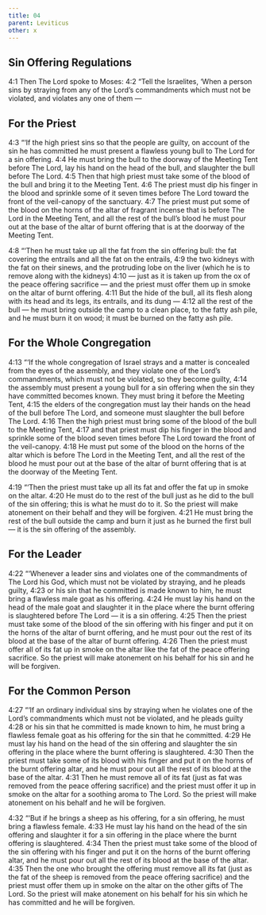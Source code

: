 ```yaml
---
title: 04
parent: Leviticus
other: x
---
```


## Sin Offering Regulations

<a name="4:1">4:1</a> Then The Lord spoke to Moses: <a name="4:2">4:2</a> “Tell the Israelites, ‘When a person sins by straying from any of the Lord’s commandments which must not be violated, and violates any one of them — 

## For the Priest

<a name="4:3">4:3</a> “‘If the high priest sins so that the people are guilty, on account of the sin he has committed he must present a flawless young bull to The Lord for a sin offering. <a name="4:4">4:4</a> He must bring the bull to the doorway of the Meeting Tent before The Lord, lay his hand on the head of the bull, and slaughter the bull before The Lord. <a name="4:5">4:5</a> Then that high priest must take some of the blood of the bull and bring it to the Meeting Tent. <a name="4:6">4:6</a> The priest must dip his finger in the blood and sprinkle some of it seven times before The Lord toward the front of the veil-canopy of the sanctuary. <a name="4:7">4:7</a> The priest must put some of the blood on the horns of the altar of fragrant incense that is before The Lord in the Meeting Tent, and all the rest of the bull’s blood he must pour out at the base of the altar of burnt offering that is at the doorway of the Meeting Tent.

<a name="4:8">4:8</a> “‘Then he must take up all the fat from the sin offering bull: the fat covering the entrails and all the fat on the entrails, <a name="4:9">4:9</a> the two kidneys with the fat on their sinews, and the protruding lobe on the liver (which he is to remove along with the kidneys) <a name="4:10">4:10</a> — just as it is taken up from the ox of the peace offering sacrifice — and the priest must offer them up in smoke on the altar of burnt offering. <a name="4:11">4:11</a> But the hide of the bull, all its flesh along with its head and its legs, its entrails, and its dung —  <a name="4:12">4:12</a> all the rest of the bull — he must bring outside the camp to a clean place, to the fatty ash pile, and he must burn it on wood; it must be burned on the fatty ash pile.

## For the Whole Congregation

<a name="4:13">4:13</a> “‘If the whole congregation of Israel strays and a matter is concealed from the eyes of the assembly, and they violate one of the Lord’s commandments, which must not be violated, so they become guilty, <a name="4:14">4:14</a> the assembly must present a young bull for a sin offering when the sin they have committed becomes known. They must bring it before the Meeting Tent, <a name="4:15">4:15</a> the elders of the congregation must lay their hands on the head of the bull before The Lord, and someone must slaughter the bull before The Lord. <a name="4:16">4:16</a> Then the high priest must bring some of the blood of the bull to the Meeting Tent, <a name="4:17">4:17</a> and that priest must dip his finger in the blood and sprinkle some of the blood seven times before The Lord toward the front of the veil-canopy. <a name="4:18">4:18</a> He must put some of the blood on the horns of the altar which is before The Lord in the Meeting Tent, and all the rest of the blood he must pour out at the base of the altar of burnt offering that is at the doorway of the Meeting Tent.

<a name="4:19">4:19</a> “‘Then the priest must take up all its fat and offer the fat up in smoke on the altar. <a name="4:20">4:20</a> He must do to the rest of the bull just as he did to the bull of the sin offering; this is what he must do to it. So the priest will make atonement on their behalf and they will be forgiven. <a name="4:21">4:21</a> He must bring the rest of the bull outside the camp and burn it just as he burned the first bull — it is the sin offering of the assembly.

## For the Leader

<a name="4:22">4:22</a> “‘Whenever a leader sins and violates one of the commandments of The Lord his God, which must not be violated by straying, and he pleads guilty, <a name="4:23">4:23</a> or his sin that he committed is made known to him, he must bring a flawless male goat as his offering. <a name="4:24">4:24</a> He must lay his hand on the head of the male goat and slaughter it in the place where the burnt offering is slaughtered before The Lord — it is a sin offering. <a name="4:25">4:25</a> Then the priest must take some of the blood of the sin offering with his finger and put it on the horns of the altar of burnt offering, and he must pour out the rest of its blood at the base of the altar of burnt offering. <a name="4:26">4:26</a> Then the priest must offer all of its fat up in smoke on the altar like the fat of the peace offering sacrifice. So the priest will make atonement on his behalf for his sin and he will be forgiven.

## For the Common Person

<a name="4:27">4:27</a> “‘If an ordinary individual sins by straying when he violates one of the Lord’s commandments which must not be violated, and he pleads guilty <a name="4:28">4:28</a> or his sin that he committed is made known to him, he must bring a flawless female goat as his offering for the sin that he committed. <a name="4:29">4:29</a> He must lay his hand on the head of the sin offering and slaughter the sin offering in the place where the burnt offering is slaughtered. <a name="4:30">4:30</a> Then the priest must take some of its blood with his finger and put it on the horns of the burnt offering altar, and he must pour out all the rest of its blood at the base of the altar. <a name="4:31">4:31</a> Then he must remove all of its fat (just as fat was removed from the peace offering sacrifice) and the priest must offer it up in smoke on the altar for a soothing aroma to The Lord. So the priest will make atonement on his behalf and he will be forgiven.

<a name="4:32">4:32</a> “‘But if he brings a sheep as his offering, for a sin offering, he must bring a flawless female. <a name="4:33">4:33</a> He must lay his hand on the head of the sin offering and slaughter it for a sin offering in the place where the burnt offering is slaughtered. <a name="4:34">4:34</a> Then the priest must take some of the blood of the sin offering with his finger and put it on the horns of the burnt offering altar, and he must pour out all the rest of its blood at the base of the altar. <a name="4:35">4:35</a> Then the one who brought the offering must remove all its fat (just as the fat of the sheep is removed from the peace offering sacrifice) and the priest must offer them up in smoke on the altar on the other gifts of The Lord. So the priest will make atonement on his behalf for his sin which he has committed and he will be forgiven.